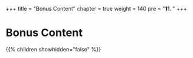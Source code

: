 +++
title = "Bonus Content"
chapter = true
weight = 140
pre = "<b>11. </b>"
+++

# Bonus Content

{{% children showhidden="false" %}}